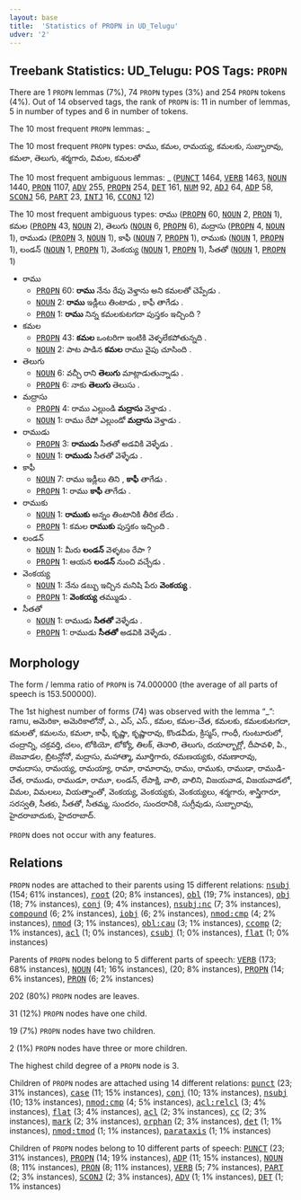 ```yaml
---
layout: base
title:  'Statistics of PROPN in UD_Telugu'
udver: '2'
---
```


## Treebank Statistics: UD_Telugu: POS Tags: `PROPN`

There are 1 `PROPN` lemmas (7%), 74 `PROPN` types (3%) and 254 `PROPN` tokens (4%).
Out of 14 observed tags, the rank of `PROPN` is: 11 in number of lemmas, 5 in number of types and 6 in number of tokens.

The 10 most frequent `PROPN` lemmas: _

The 10 most frequent `PROPN` types:  రాము, కమల, రామయ్య, కమలకు, సుబ్బారావు, కమలా, తెలుగు, శర్మగారు, విమల, కమలతో

The 10 most frequent ambiguous lemmas: _ (<tt><a href="te-pos-PUNCT.html">PUNCT</a></tt> 1464, <tt><a href="te-pos-VERB.html">VERB</a></tt> 1463, <tt><a href="te-pos-NOUN.html">NOUN</a></tt> 1440, <tt><a href="te-pos-PRON.html">PRON</a></tt> 1107, <tt><a href="te-pos-ADV.html">ADV</a></tt> 255, <tt><a href="te-pos-PROPN.html">PROPN</a></tt> 254, <tt><a href="te-pos-DET.html">DET</a></tt> 161, <tt><a href="te-pos-NUM.html">NUM</a></tt> 92, <tt><a href="te-pos-ADJ.html">ADJ</a></tt> 64, <tt><a href="te-pos-ADP.html">ADP</a></tt> 58, <tt><a href="te-pos-SCONJ.html">SCONJ</a></tt> 56, <tt><a href="te-pos-PART.html">PART</a></tt> 23, <tt><a href="te-pos-INTJ.html">INTJ</a></tt> 16, <tt><a href="te-pos-CCONJ.html">CCONJ</a></tt> 12)

The 10 most frequent ambiguous types:  రాము (<tt><a href="te-pos-PROPN.html">PROPN</a></tt> 60, <tt><a href="te-pos-NOUN.html">NOUN</a></tt> 2, <tt><a href="te-pos-PRON.html">PRON</a></tt> 1), కమల (<tt><a href="te-pos-PROPN.html">PROPN</a></tt> 43, <tt><a href="te-pos-NOUN.html">NOUN</a></tt> 2), తెలుగు (<tt><a href="te-pos-NOUN.html">NOUN</a></tt> 6, <tt><a href="te-pos-PROPN.html">PROPN</a></tt> 6), మద్రాసు (<tt><a href="te-pos-PROPN.html">PROPN</a></tt> 4, <tt><a href="te-pos-NOUN.html">NOUN</a></tt> 1), రాముడు (<tt><a href="te-pos-PROPN.html">PROPN</a></tt> 3, <tt><a href="te-pos-NOUN.html">NOUN</a></tt> 1), కాఫీ (<tt><a href="te-pos-NOUN.html">NOUN</a></tt> 7, <tt><a href="te-pos-PROPN.html">PROPN</a></tt> 1), రాముకు (<tt><a href="te-pos-NOUN.html">NOUN</a></tt> 1, <tt><a href="te-pos-PROPN.html">PROPN</a></tt> 1), లండన్ (<tt><a href="te-pos-NOUN.html">NOUN</a></tt> 1, <tt><a href="te-pos-PROPN.html">PROPN</a></tt> 1), వెంకయ్య (<tt><a href="te-pos-NOUN.html">NOUN</a></tt> 1, <tt><a href="te-pos-PROPN.html">PROPN</a></tt> 1), సీతతో (<tt><a href="te-pos-NOUN.html">NOUN</a></tt> 1, <tt><a href="te-pos-PROPN.html">PROPN</a></tt> 1)


* రాము
  * <tt><a href="te-pos-PROPN.html">PROPN</a></tt> 60: <b>రాము</b> నేను రేపు వెళ్తాను అని కమలతో చెప్పేడు .
  * <tt><a href="te-pos-NOUN.html">NOUN</a></tt> 2: <b>రాము</b> ఇడ్లీలు తింటాడు , కాఫీ తాగేడు .
  * <tt><a href="te-pos-PRON.html">PRON</a></tt> 1: <b>రాము</b> నిన్న కమలకుటగదా పుస్తకం ఇచ్చింది ?
* కమల
  * <tt><a href="te-pos-PROPN.html">PROPN</a></tt> 43: <b>కమల</b> ఒంటరిగా ఇంటికి వెళ్ళలేకపోతున్నది .
  * <tt><a href="te-pos-NOUN.html">NOUN</a></tt> 2: పాట పాడిన <b>కమల</b> రాము వైపు చూసింది .
* తెలుగు
  * <tt><a href="te-pos-NOUN.html">NOUN</a></tt> 6: వచ్చీ రాని <b>తెలుగు</b> మాట్లాడుతున్నాడు .
  * <tt><a href="te-pos-PROPN.html">PROPN</a></tt> 6: నాకు <b>తెలుగు</b> తెలుసు .
* మద్రాసు
  * <tt><a href="te-pos-PROPN.html">PROPN</a></tt> 4: రాము ఎల్లుండి <b>మద్రాసు</b> వెళ్తాడు .
  * <tt><a href="te-pos-NOUN.html">NOUN</a></tt> 1: రాము రేపో ఎల్లుండో <b>మద్రాసు</b> వెళ్తాడు .
* రాముడు
  * <tt><a href="te-pos-PROPN.html">PROPN</a></tt> 3: <b>రాముడు</b> సీతతో అడవికి వెళ్ళేడు .
  * <tt><a href="te-pos-NOUN.html">NOUN</a></tt> 1: <b>రాముడు</b> సీతతో వెళ్ళేడు .
* కాఫీ
  * <tt><a href="te-pos-NOUN.html">NOUN</a></tt> 7: రాము ఇడ్లీలు తిని , <b>కాఫీ</b> తాగేడు .
  * <tt><a href="te-pos-PROPN.html">PROPN</a></tt> 1: రాము <b>కాఫీ</b> తాగేడు .
* రాముకు
  * <tt><a href="te-pos-NOUN.html">NOUN</a></tt> 1: <b>రాముకు</b> అన్నం తింటానికి తీరిక లేదు .
  * <tt><a href="te-pos-PROPN.html">PROPN</a></tt> 1: కమల <b>రాముకు</b> పుస్తకం ఇచ్చింది .
* లండన్
  * <tt><a href="te-pos-NOUN.html">NOUN</a></tt> 1: మీరు <b>లండన్</b> వెళ్ళటం రేపా ?
  * <tt><a href="te-pos-PROPN.html">PROPN</a></tt> 1: ఆయన <b>లండన్</b> నుంచి వచ్చేడు .
* వెంకయ్య
  * <tt><a href="te-pos-NOUN.html">NOUN</a></tt> 1: నేను డబ్బు ఇచ్చిన మనిషి పేరు <b>వెంకయ్య</b> .
  * <tt><a href="te-pos-PROPN.html">PROPN</a></tt> 1: <b>వెంకయ్య</b> తమ్ముడు .
* సీతతో
  * <tt><a href="te-pos-NOUN.html">NOUN</a></tt> 1: రాముడు <b>సీతతో</b> వెళ్ళేడు .
  * <tt><a href="te-pos-PROPN.html">PROPN</a></tt> 1: రాముడు <b>సీతతో</b> అడవికి వెళ్ళేడు .

## Morphology

The form / lemma ratio of `PROPN` is 74.000000 (the average of all parts of speech is 153.500000).

The 1st highest number of forms (74) was observed with the lemma “_”: ramu, అమెరికా, అమెరికాలోనో, ఎ., ఎస్, ఎస్., కమల, కమల-చేత, కమలకు, కమలకుటగదా, కమలతో, కమలను, కమలా, కాఫీ, కృష్ణా, కృష్ణారావు, కొండవీడు, క్రిస్మస్, గాంధీ, గుంటూరులో, చంద్రాన్ని, చక్రవర్తి, చలం, టోకియో, టోక్యో, తిలక్, తెనాలి, తెలుగు, దయాల్బాగ్లో, దీపావళి, పి., బెజవాడల, బ్రిటన్లోనో, మద్రాసు, మహాత్మా, మూర్తిగారు, రమణయ్యకు, రమణారావు, రామదాసు, రామయ్య, రామయ్యా, రామా, రామారావు, రాము, రాముకు, రాముడా, రాముడి-చేత, రాముడు, రాముడూ, రామూ, లండన్, లేపాక్షి, వాలి, వాలిని, విజయవాడ, విజయవాడలో, విమల, విమలలు, వియత్నాంతో, వెంకయ్య, వెంకయ్యకు, వెంకయ్యలు, శర్మగారు, శాస్త్రిగారూ, సరస్వతి, సీతకు, సీతతో, సీతమ్మ, సుందరం, సుందరానికి, సుగ్రీవుడు, సుబ్బారావు, హైదరాబాదుకు, హైదరాబాద్.

`PROPN` does not occur with any features.


## Relations

`PROPN` nodes are attached to their parents using 15 different relations: <tt><a href="te-dep-nsubj.html">nsubj</a></tt> (154; 61% instances), <tt><a href="te-dep-root.html">root</a></tt> (20; 8% instances), <tt><a href="te-dep-obl.html">obl</a></tt> (19; 7% instances), <tt><a href="te-dep-obj.html">obj</a></tt> (18; 7% instances), <tt><a href="te-dep-conj.html">conj</a></tt> (9; 4% instances), <tt><a href="te-dep-nsubj-nc.html">nsubj:nc</a></tt> (7; 3% instances), <tt><a href="te-dep-compound.html">compound</a></tt> (6; 2% instances), <tt><a href="te-dep-iobj.html">iobj</a></tt> (6; 2% instances), <tt><a href="te-dep-nmod-cmp.html">nmod:cmp</a></tt> (4; 2% instances), <tt><a href="te-dep-nmod.html">nmod</a></tt> (3; 1% instances), <tt><a href="te-dep-obl-cau.html">obl:cau</a></tt> (3; 1% instances), <tt><a href="te-dep-ccomp.html">ccomp</a></tt> (2; 1% instances), <tt><a href="te-dep-acl.html">acl</a></tt> (1; 0% instances), <tt><a href="te-dep-csubj.html">csubj</a></tt> (1; 0% instances), <tt><a href="te-dep-flat.html">flat</a></tt> (1; 0% instances)

Parents of `PROPN` nodes belong to 5 different parts of speech: <tt><a href="te-pos-VERB.html">VERB</a></tt> (173; 68% instances), <tt><a href="te-pos-NOUN.html">NOUN</a></tt> (41; 16% instances),  (20; 8% instances), <tt><a href="te-pos-PROPN.html">PROPN</a></tt> (14; 6% instances), <tt><a href="te-pos-PRON.html">PRON</a></tt> (6; 2% instances)

202 (80%) `PROPN` nodes are leaves.

31 (12%) `PROPN` nodes have one child.

19 (7%) `PROPN` nodes have two children.

2 (1%) `PROPN` nodes have three or more children.

The highest child degree of a `PROPN` node is 3.

Children of `PROPN` nodes are attached using 14 different relations: <tt><a href="te-dep-punct.html">punct</a></tt> (23; 31% instances), <tt><a href="te-dep-case.html">case</a></tt> (11; 15% instances), <tt><a href="te-dep-conj.html">conj</a></tt> (10; 13% instances), <tt><a href="te-dep-nsubj.html">nsubj</a></tt> (10; 13% instances), <tt><a href="te-dep-nmod-cmp.html">nmod:cmp</a></tt> (4; 5% instances), <tt><a href="te-dep-acl-relcl.html">acl:relcl</a></tt> (3; 4% instances), <tt><a href="te-dep-flat.html">flat</a></tt> (3; 4% instances), <tt><a href="te-dep-acl.html">acl</a></tt> (2; 3% instances), <tt><a href="te-dep-cc.html">cc</a></tt> (2; 3% instances), <tt><a href="te-dep-mark.html">mark</a></tt> (2; 3% instances), <tt><a href="te-dep-orphan.html">orphan</a></tt> (2; 3% instances), <tt><a href="te-dep-det.html">det</a></tt> (1; 1% instances), <tt><a href="te-dep-nmod-tmod.html">nmod:tmod</a></tt> (1; 1% instances), <tt><a href="te-dep-parataxis.html">parataxis</a></tt> (1; 1% instances)

Children of `PROPN` nodes belong to 10 different parts of speech: <tt><a href="te-pos-PUNCT.html">PUNCT</a></tt> (23; 31% instances), <tt><a href="te-pos-PROPN.html">PROPN</a></tt> (14; 19% instances), <tt><a href="te-pos-ADP.html">ADP</a></tt> (11; 15% instances), <tt><a href="te-pos-NOUN.html">NOUN</a></tt> (8; 11% instances), <tt><a href="te-pos-PRON.html">PRON</a></tt> (8; 11% instances), <tt><a href="te-pos-VERB.html">VERB</a></tt> (5; 7% instances), <tt><a href="te-pos-PART.html">PART</a></tt> (2; 3% instances), <tt><a href="te-pos-SCONJ.html">SCONJ</a></tt> (2; 3% instances), <tt><a href="te-pos-ADV.html">ADV</a></tt> (1; 1% instances), <tt><a href="te-pos-DET.html">DET</a></tt> (1; 1% instances)

